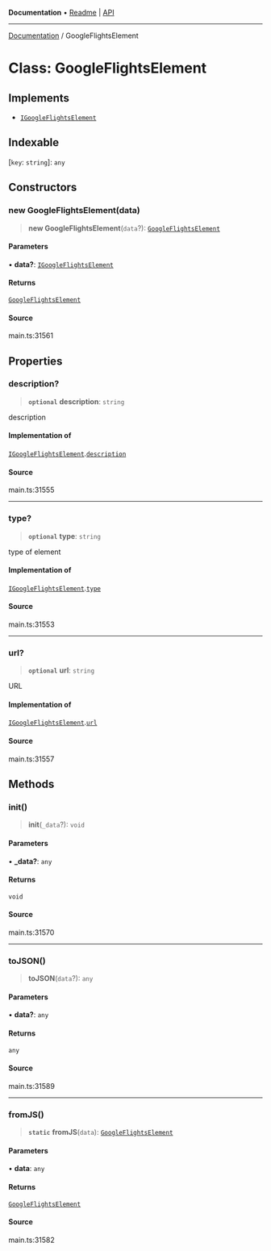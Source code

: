**Documentation** • [Readme](../README.md) \| [API](../globals.md)

***

[Documentation](../README.md) / GoogleFlightsElement

# Class: GoogleFlightsElement

## Implements

- [`IGoogleFlightsElement`](../interfaces/IGoogleFlightsElement.md)

## Indexable

 \[`key`: `string`\]: `any`

## Constructors

### new GoogleFlightsElement(data)

> **new GoogleFlightsElement**(`data`?): [`GoogleFlightsElement`](GoogleFlightsElement.md)

#### Parameters

• **data?**: [`IGoogleFlightsElement`](../interfaces/IGoogleFlightsElement.md)

#### Returns

[`GoogleFlightsElement`](GoogleFlightsElement.md)

#### Source

main.ts:31561

## Properties

### description?

> **`optional`** **description**: `string`

description

#### Implementation of

[`IGoogleFlightsElement`](../interfaces/IGoogleFlightsElement.md).[`description`](../interfaces/IGoogleFlightsElement.md#description)

#### Source

main.ts:31555

***

### type?

> **`optional`** **type**: `string`

type of element

#### Implementation of

[`IGoogleFlightsElement`](../interfaces/IGoogleFlightsElement.md).[`type`](../interfaces/IGoogleFlightsElement.md#type)

#### Source

main.ts:31553

***

### url?

> **`optional`** **url**: `string`

URL

#### Implementation of

[`IGoogleFlightsElement`](../interfaces/IGoogleFlightsElement.md).[`url`](../interfaces/IGoogleFlightsElement.md#url)

#### Source

main.ts:31557

## Methods

### init()

> **init**(`_data`?): `void`

#### Parameters

• **\_data?**: `any`

#### Returns

`void`

#### Source

main.ts:31570

***

### toJSON()

> **toJSON**(`data`?): `any`

#### Parameters

• **data?**: `any`

#### Returns

`any`

#### Source

main.ts:31589

***

### fromJS()

> **`static`** **fromJS**(`data`): [`GoogleFlightsElement`](GoogleFlightsElement.md)

#### Parameters

• **data**: `any`

#### Returns

[`GoogleFlightsElement`](GoogleFlightsElement.md)

#### Source

main.ts:31582
